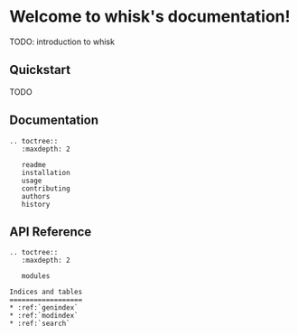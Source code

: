 # Welcome to whisk's documentation!

TODO: introduction to whisk

## Quickstart

TODO

## Documentation


```eval_rst
.. toctree::
   :maxdepth: 2

   readme
   installation
   usage
   contributing
   authors
   history
```

## API Reference

```eval_rst
.. toctree::
   :maxdepth: 2

   modules
```

```eval_rst
Indices and tables
==================
* :ref:`genindex`
* :ref:`modindex`
* :ref:`search`
```
